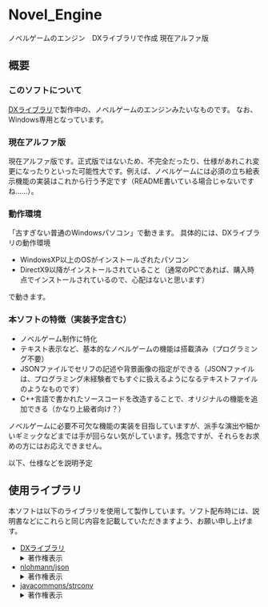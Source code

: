 # Novel_Engine
ノベルゲームのエンジン　DXライブラリで作成
現在アルファ版

## 概要
### このソフトについて
[DXライブラリ](https://dxlib.xsrv.jp/)で製作中の、ノベルゲームのエンジンみたいなものです。
なお、Windows専用となっています。

### 現在アルファ版
現在アルファ版です。正式版ではないため、不完全だったり、仕様があれこれ変更になったりといった可能性大です。例えば、ノベルゲームには必須の立ち絵表示機能の実装はこれから行う予定です（README書いている場合じゃないですね......）。

### 動作環境
「古すぎない普通のWindowsパソコン」で動きます。
具体的には、DXライブラリの動作環境
 - WindowsXP以上のOSがインストールざれたパソコン
 - DirectX9以降がインストールされていること（通常のPCであれば、購入時点でインストールされているので、心配はないと思います）

で動きます。

### 本ソフトの特徴（実装予定含む）

 - ノベルゲーム制作に特化
 - テキスト表示など、基本的なノベルゲームの機能は搭載済み（プログラミング不要）
 - JSONファイルでセリフの記述や背景画像の指定ができる（JSONファイルは、プログラミング未経験者でもすぐに扱えるようになるテキストファイルのようなものです）
 - C++言語で書かれたソースコードを改造することで、オリジナルの機能を追加できる（かなり上級者向け？）
 
ノベルゲームに必要不可欠な機能の実装を目指していますが、派手な演出や細かいギミックなどまでは手が回らない気がしています。残念ですが、それらをお求めの方にはお応えできません。

以下、仕様などを説明予定


## 使用ライブラリ
本ソフトは以下のライブラリを使用して製作しています。ソフト配布時には、説明書などにこれらと同じ内容を記載していただきますよう、お願い申し上げます。
<ul>
    <li><a href="https://dxlib.xsrv.jp/">DXライブラリ</a><br/><details><summary>著作権表示</summary><div>
libjpeg　Copyright (C) 1991-2013, Thomas G. Lane, Guido Vollbeding.<br/>
this software is based in part on the work of the Independent JPEG Group
<br/><br/><br/>
libpng　Copyright (C) 2004, 2006-2012 Glenn Randers-Pehrson.<br/>
zlib　Copyright (C) 1995-2012 Jean-loup Gailly and Mark Adler.
<br/><br/><br/>
libtiff　Copyright (c) 1988-1997 Sam Leffler<br/>
libtiff　Copyright (c) 1991-1997 Silicon Graphics, Inc.
<br/><br/>
Permission to use, copy, modify, distribute, and sell this software and
its documentation for any purpose is hereby granted without fee, provided
that (i) the above copyright notices and this permission notice appear in
all copies of the software and related documentation, and (ii) the names of
Sam Leffler and Silicon Graphics may not be used in any advertising or
publicity relating to the software without the specific, prior written
permission of Sam Leffler and Silicon Graphics.
<br/><br/>
THE SOFTWARE IS PROVIDED "AS-IS" AND WITHOUT WARRANTY OF ANY KIND,
EXPRESS, IMPLIED OR OTHERWISE, INCLUDING WITHOUT LIMITATION, ANY
WARRANTY OF MERCHANTABILITY OR FITNESS FOR A PARTICULAR PURPOSE.
<br/><br/>
IN NO EVENT SHALL SAM LEFFLER OR SILICON GRAPHICS BE LIABLE FOR
ANY SPECIAL, INCIDENTAL, INDIRECT OR CONSEQUENTIAL DAMAGES OF ANY KIND,
OR ANY DAMAGES WHATSOEVER RESULTING FROM LOSS OF USE, DATA OR PROFITS,
WHETHER OR NOT ADVISED OF THE POSSIBILITY OF DAMAGE, AND ON ANY THEORY OF
LIABILITY, ARISING OUT OF OR IN CONNECTION WITH THE USE OR PERFORMANCE
OF THIS SOFTWARE.
<br/><br/><br/>
libogg　Copyright (C) 2002-2009 Xiph.org Foundation
<br/><br/>
Redistribution and use in source and binary forms, with or without
modification, are permitted provided that the following conditions
are met:
<br/><br/>
- Redistributions of source code must retain the above copyright
notice, this list of conditions and the following disclaimer.
<br/><br/>
- Redistributions in binary form must reproduce the above copyright
notice, this list of conditions and the following disclaimer in the
documentation and/or other materials provided with the distribution.
<br/><br/>
- Neither the name of the Xiph.org Foundation nor the names of its
contributors may be used to endorse or promote products derived from
this software without specific prior written permission.
<br/><br/>
THIS SOFTWARE IS PROVIDED BY THE COPYRIGHT HOLDERS AND CONTRIBUTORS
``AS IS'' AND ANY EXPRESS OR IMPLIED WARRANTIES, INCLUDING, BUT NOT
LIMITED TO, THE IMPLIED WARRANTIES OF MERCHANTABILITY AND FITNESS FOR
A PARTICULAR PURPOSE ARE DISCLAIMED. IN NO EVENT SHALL THE FOUNDATION
OR CONTRIBUTORS BE LIABLE FOR ANY DIRECT, INDIRECT, INCIDENTAL,
SPECIAL, EXEMPLARY, OR CONSEQUENTIAL DAMAGES (INCLUDING, BUT NOT
LIMITED TO, PROCUREMENT OF SUBSTITUTE GOODS OR SERVICES; LOSS OF USE,
DATA, OR PROFITS; OR BUSINESS INTERRUPTION) HOWEVER CAUSED AND ON ANY
THEORY OF LIABILITY, WHETHER IN CONTRACT, STRICT LIABILITY, OR TORT
(INCLUDING NEGLIGENCE OR OTHERWISE) ARISING IN ANY WAY OUT OF THE USE
OF THIS SOFTWARE, EVEN IF ADVISED OF THE POSSIBILITY OF SUCH DAMAGE.
<br/><br/><br/>
Opus audio codec<br/>
Copyright 2001-2011 Xiph.Org, Skype Limited, Octasic,
Jean-Marc Valin, Timothy B. Terriberry,
CSIRO, Gregory Maxwell, Mark Borgerding,
Erik de Castro Lopo
<br/><br/>
Redistribution and use in source and binary forms, with or without
modification, are permitted provided that the following conditions
are met:
<br/><br/>
- Redistributions of source code must retain the above copyright
notice, this list of conditions and the following disclaimer.
<br/><br/>
- Redistributions in binary form must reproduce the above copyright
notice, this list of conditions and the following disclaimer in the
documentation and/or other materials provided with the distribution.
<br/><br/>
- Neither the name of Internet Society, IETF or IETF Trust, nor the
names of specific contributors, may be used to endorse or promote
products derived from this software without specific prior written
permission.
<br/><br/>
THIS SOFTWARE IS PROVIDED BY THE COPYRIGHT HOLDERS AND CONTRIBUTORS
``AS IS'' AND ANY EXPRESS OR IMPLIED WARRANTIES, INCLUDING, BUT NOT
LIMITED TO, THE IMPLIED WARRANTIES OF MERCHANTABILITY AND FITNESS FOR
A PARTICULAR PURPOSE ARE DISCLAIMED. IN NO EVENT SHALL THE COPYRIGHT OWNER
OR CONTRIBUTORS BE LIABLE FOR ANY DIRECT, INDIRECT, INCIDENTAL, SPECIAL,
EXEMPLARY, OR CONSEQUENTIAL DAMAGES (INCLUDING, BUT NOT LIMITED TO,
PROCUREMENT OF SUBSTITUTE GOODS OR SERVICES; LOSS OF USE, DATA, OR
PROFITS; OR BUSINESS INTERRUPTION) HOWEVER CAUSED AND ON ANY THEORY OF
LIABILITY, WHETHER IN CONTRACT, STRICT LIABILITY, OR TORT (INCLUDING
NEGLIGENCE OR OTHERWISE) ARISING IN ANY WAY OUT OF THE USE OF THIS
SOFTWARE, EVEN IF ADVISED OF THE POSSIBILITY OF SUCH DAMAGE.
<br/><br/><br/>
Opusfile<br/>
Copyright (c) 1994-2013 Xiph.Org Foundation and contributors
<br/><br/>
Redistribution and use in source and binary forms, with or without
modification, are permitted provided that the following conditions
are met:
<br/><br/>
- Redistributions of source code must retain the above copyright
notice, this list of conditions and the following disclaimer.
<br/><br/>
- Redistributions in binary form must reproduce the above copyright
notice, this list of conditions and the following disclaimer in the
documentation and/or other materials provided with the distribution.
<br/><br/>
- Neither the name of the Xiph.Org Foundation nor the names of its
contributors may be used to endorse or promote products derived from
this software without specific prior written permission.
<br/><br/>
THIS SOFTWARE IS PROVIDED BY THE COPYRIGHT HOLDERS AND CONTRIBUTORS
``AS IS'' AND ANY EXPRESS OR IMPLIED WARRANTIES, INCLUDING, BUT NOT
LIMITED TO, THE IMPLIED WARRANTIES OF MERCHANTABILITY AND FITNESS FOR
A PARTICULAR PURPOSE ARE DISCLAIMED. IN NO EVENT SHALL THE FOUNDATION
OR CONTRIBUTORS BE LIABLE FOR ANY DIRECT, INDIRECT, INCIDENTAL,
SPECIAL, EXEMPLARY, OR CONSEQUENTIAL DAMAGES (INCLUDING, BUT NOT
LIMITED TO, PROCUREMENT OF SUBSTITUTE GOODS OR SERVICES; LOSS OF USE,
DATA, OR PROFITS; OR BUSINESS INTERRUPTION) HOWEVER CAUSED AND ON ANY
THEORY OF LIABILITY, WHETHER IN CONTRACT, STRICT LIABILITY, OR TORT
(INCLUDING NEGLIGENCE OR OTHERWISE) ARISING IN ANY WAY OUT OF THE USE
OF THIS SOFTWARE, EVEN IF ADVISED OF THE POSSIBILITY OF SUCH DAMAGE.
<br/><br/><br/>
Mersenne Twister<br/>
Copyright (C) 1997 - 2002, Makoto Matsumoto and Takuji Nishimura,
All rights reserved.
<br/><br/>
Redistribution and use in source and binary forms, with or without
modification, are permitted provided that the following conditions
are met:
<br/><br/>
1. Redistributions of source code must retain the above copyright
notice, this list of conditions and the following disclaimer.
<br/><br/>
2. Redistributions in binary form must reproduce the above copyright
notice, this list of conditions and the following disclaimer in the
documentation and/or other materials provided with the distribution.
<br/><br/>
3. The name of the author may not be used to endorse or promote products
derived from this software without specific prior written permission.
<br/><br/>
THIS SOFTWARE IS PROVIDED BY THE AUTHOR ``AS IS'' AND ANY EXPRESS OR
IMPLIED WARRANTIES, INCLUDING, BUT NOT LIMITED TO, THE IMPLIED WARRANTIES
OF MERCHANTABILITY AND FITNESS FOR A PARTICULAR PURPOSE ARE DISCLAIMED.
IN NO EVENT SHALL THE AUTHOR BE LIABLE FOR ANY DIRECT, INDIRECT,
INCIDENTAL, SPECIAL, EXEMPLARY, OR CONSEQUENTIAL DAMAGES (INCLUDING, BUT
NOT LIMITED TO, PROCUREMENT OF SUBSTITUTE GOODS OR SERVICES; LOSS OF USE,
DATA, OR PROFITS; OR BUSINESS INTERRUPTION) HOWEVER CAUSED AND ON ANY
THEORY OF LIABILITY, WHETHER IN CONTRACT, STRICT LIABILITY, OR TORT
(INCLUDING NEGLIGENCE OR OTHERWISE) ARISING IN ANY WAY OUT OF THE USE OF
THIS SOFTWARE, EVEN IF ADVISED OF THE POSSIBILITY OF SUCH DAMAGE.
<br/><br/><br/>
Bullet　Copyright (c) 2003-2006 Erwin Coumans.
<br/><br/>
    </div></details></li>
    <li><a href="https://github.com/javacommons/strconv">nlohmann/json</a><br/><details><summary>著作権表示</summary><div>
Copyright (c) 2013-2021 Niels Lohmann
<br/><br/>
Permission is hereby granted, free of charge, to any person obtaining a copy
of this software and associated documentation files (the "Software"), to deal
in the Software without restriction, including without limitation the rights
to use, copy, modify, merge, publish, distribute, sublicense, and/or sell
copies of the Software, and to permit persons to whom the Software is
furnished to do so, subject to the following conditions:
<br/><br/>
The above copyright notice and this permission notice shall be included in all
copies or substantial portions of the Software.
<br/><br/>
THE SOFTWARE IS PROVIDED "AS IS", WITHOUT WARRANTY OF ANY KIND, EXPRESS OR
IMPLIED, INCLUDING BUT NOT LIMITED TO THE WARRANTIES OF MERCHANTABILITY,
FITNESS FOR A PARTICULAR PURPOSE AND NONINFRINGEMENT. IN NO EVENT SHALL THE
AUTHORS OR COPYRIGHT HOLDERS BE LIABLE FOR ANY CLAIM, DAMAGES OR OTHER
LIABILITY, WHETHER IN AN ACTION OF CONTRACT, TORT OR OTHERWISE, ARISING FROM,
OUT OF OR IN CONNECTION WITH THE SOFTWARE OR THE USE OR OTHER DEALINGS IN THE
SOFTWARE.
<br/><br/>
    </div></details></li>
    <li><a href="https://github.com/javacommons/strconv">javacommons/strconv</a><br/><details><summary>著作権表示</summary><div>
Copyright (c) 2019-2021 JavaCommons
<br/><br/>
Permission is hereby granted, free of charge, to any person obtaining a copy of
this software and associated documentation files (the "Software"), to deal in
the Software without restriction, including without limitation the rights to
use, copy, modify, merge, publish, distribute, sublicense, and/or sell copies
of the Software, and to permit persons to whom the Software is furnished to do
so, subject to the following conditions:
<br/><br/>
The above copyright notice and this permission notice shall be included in all
copies or substantial portions of the Software.
<br/><br/>
THE SOFTWARE IS PROVIDED "AS IS", WITHOUT WARRANTY OF ANY KIND, EXPRESS OR
IMPLIED, INCLUDING BUT NOT LIMITED TO THE WARRANTIES OF MERCHANTABILITY,
FITNESS FOR A PARTICULAR PURPOSE AND NONINFRINGEMENT. IN NO EVENT SHALL THE
AUTHORS OR COPYRIGHT HOLDERS BE LIABLE FOR ANY CLAIM, DAMAGES OR OTHER
LIABILITY, WHETHER IN AN ACTION OF CONTRACT, TORT OR OTHERWISE, ARISING FROM,
OUT OF OR IN CONNECTION WITH THE SOFTWARE OR THE USE OR OTHER DEALINGS IN THE
SOFTWARE.
<br/><br/>
    </div></summary></li>
</ul>

